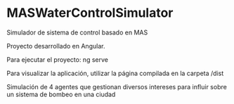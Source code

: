 # MASWaterControlSimulator
Simulador de sistema de control basado en MAS

Proyecto desarrollado en Angular.

Para ejecutar el proyecto: ng serve

Para visualizar la aplicación, utilizar la página compilada en la carpeta /dist

Simulación de 4 agentes que gestionan diversos intereses para influir sobre un sistema de bombeo en una ciudad

